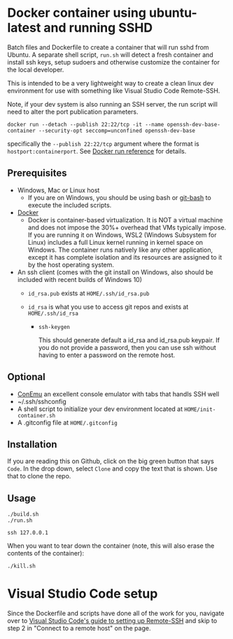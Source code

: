 # Docker container using ubuntu-latest and running SSHD

Batch files and Dockerfile to create a container that will run sshd
from Ubuntu. A separate shell script, ```run.sh``` will detect a fresh
container and install ssh keys, setup sudoers and otherwise customize
the container for the local developer.

This is intended to be a very lightweight way to create a clean linux
dev environment for use with something like Visual Studio Code
Remote-SSH.

Note, if your dev system is also running an SSH server, the run script
will need to alter the port publication parameters.

```shell
docker run --detach --publish 22:22/tcp -it --name openssh-dev-base-container --security-opt seccomp=unconfined openssh-dev-base
```

specifically the `--publish 22:22/tcp` argument where the format is
`hostport:containerport`. See
[Docker run reference](https://docs.docker.com/engine/reference/run/) for details.

## Prerequisites

- Windows, Mac or Linux host
  - If you are on Windows, you should be using bash or [git-bash](https://git-scm.com/downloads) to execute the included scripts.
- [Docker](https://www.docker.com/products/docker-desktop)
  - Docker is container-based virtualization. It is NOT a virtual machine and does not
    impose the 30%+ overhead that VMs typically impose. If you are running it on
    Windows, WSL2 (Windows Subsystem for Linux) includes a full Linux kernel running
    in kernel space on Windows. The container runs natively like any other application,
    except it has complete isolation and its resources are assigned to it by the host
    operating system.
- An ssh client (comes with the git install on Windows, also should be included with
  recent builds of Windows 10)
  - `id_rsa.pub` exists at `HOME/.ssh/id_rsa.pub`
  - `id_rsa` is what you use to access git repos and exists at `HOME/.ssh/id_rsa`

    - ```shell
      ssh-keygen
      ```

      This should generate default a id_rsa and id_rsa.pub keypair. If you do not
      provide a password, then you can use ssh without having to enter a password
      on the remote host.

## Optional

- [ConEmu](https://conemu.github.io/) an excellent console emulator with tabs that handls SSH well
- ~/.ssh/sshconfig
- A shell script to initialize your dev environment located at `HOME/init-container.sh`
- A .gitconfig file at `HOME/.gitconfig`

## Installation

If you are reading this on Github, click on the big green button that says `Code`. In the drop down, select `Clone` and copy the text that is shown. Use that to clone the repo.

## Usage

```shell
./build.sh
./run.sh

ssh 127.0.0.1
```

When you want to tear down the container (note, this will also erase the contents of the container):

```shell
./kill.sh
```

# Visual Studio Code setup
Since the Dockerfile and scripts have done all of the work for you,
navigate over to
[Visual Studio Code's guide to setting up Remote-SSH](https://code.visualstudio.com/docs/remote/ssh#_connect-to-a-remote-host )
and skip to step 2 in "Connect to a remote host" on the page.

